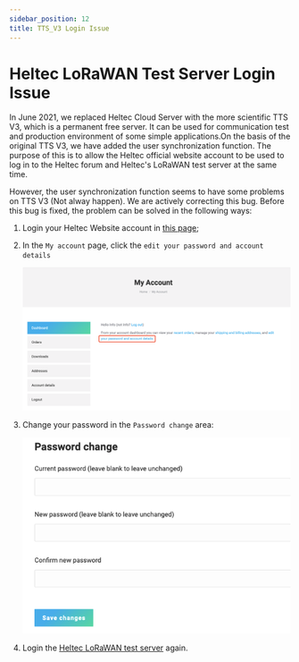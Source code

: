 ```yaml
---
sidebar_position: 12
title: TTS_V3 Login Issue
---
```


# Heltec LoRaWAN Test Server Login Issue


In June 2021, we replaced Heltec Cloud Server with the more scientific TTS V3, which is a permanent free server. It can be used for communication test and production environment of some simple applications.On the basis of the original TTS V3, we have added the user synchronization function. The purpose of this is to allow the Heltec official website account to be used to log in to the Heltec forum and Heltec's LoRaWAN test server at the same time.

However, the user synchronization function seems to have some problems on TTS V3 (Not alway happen). We are actively correcting this bug. Before this bug is fixed, the problem can be solved in the following ways:

1. Login your Heltec Website account in [this page](https://heltec.org/my-account/);

2. In the `My account` page, click the `edit your password and account details`

   ![](img/tts_v3_login_issue/01.png)

3. Change your password in the `Password change` area:

   ![](img/tts_v3_login_issue/02.png)

4. Login the [Heltec LoRaWAN test server](https://lora.heltec.org/) again.
